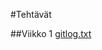 #Tehtävät

##Viikko 1
[gitlog.txt](https://github.com/alannesanni/ot-harjoitustyo/blob/master/laskarit/gitlog.txt)
